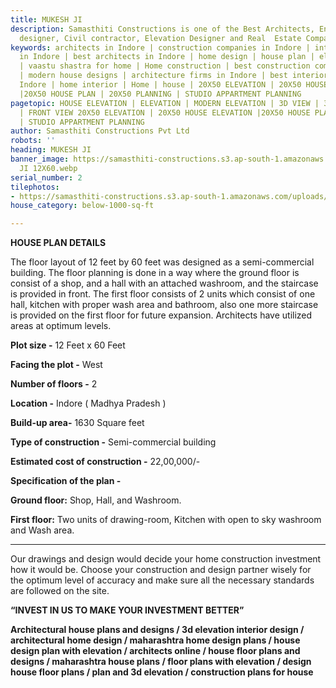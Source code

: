 ```yaml
---
title: MUKESH JI
description: Samasthiti Constructions is one of the Best Architects, Engineer, Interior
  designer, Civil contractor, Elevation Designer and Real  Estate Companies in Indore.
keywords: architects in Indore | construction companies in Indore | interior designer
  in Indore | best architects in Indore | home design | house plan | elevation design
  | vaastu shastra for home | Home construction | best construction companies in Indore
  | modern house designs | architecture firms in Indore | best interior designer in
  Indore | home interior | Home | house | 20X50 ELEVATION | 20X50 HOUSE ELEVATION
  |20X50 HOUSE PLAN | 20X50 PLANNING | STUDIO APPARTMENT PLANNING
pagetopic: HOUSE ELEVATION | ELEVATION | MODERN ELEVATION | 3D VIEW | 3D ELEVATION
  | FRONT VIEW 20X50 ELEVATION | 20X50 HOUSE ELEVATION |20X50 HOUSE PLAN | 20X50 PLANNING
  | STUDIO APPARTMENT PLANNING
author: Samasthiti Constructions Pvt Ltd
robots: ''
heading: MUKESH JI
banner_image: https://samasthiti-constructions.s3.ap-south-1.amazonaws.com/uploads/MUKESH
  JI 12X60.webp
serial_number: 2
tilephotos:
- https://samasthiti-constructions.s3.ap-south-1.amazonaws.com/uploads/MUKESH JI 12X60.webp
house_category: below-1000-sq-ft

---
```

**HOUSE PLAN DETAILS**

The floor layout of 12 feet by 60 feet was designed as a semi-commercial building. The floor planning is done in a way where the ground floor is consist of a shop, and a hall with an attached washroom, and the staircase is provided in front. The first floor consists of 2 units which consist of one hall, kitchen with proper wash area and bathroom, also one more staircase is provided on the first floor for future expansion. Architects have utilized areas at optimum levels.

**Plot size -** 12 Feet x 60 Feet

**Facing the plot -** West

**Number of floors -** 2

**Location -** Indore ( Madhya Pradesh )

**Build-up area-** 1630 Square feet

**Type of construction -** Semi-commercial building

**Estimated cost of construction -** 22,00,000/-

**Specification of the plan -**

**Ground floor:** Shop, Hall, and Washroom.

**First floor:** Two units of drawing-room, Kitchen with open to sky washroom and Wash area.

***

Our drawings and design would decide your home construction investment how it would be. Choose your construction and design partner wisely for the optimum level of accuracy and make sure all the necessary standards are followed on the site.

**“INVEST IN US TO MAKE YOUR INVESTMENT BETTER”**

**Architectural house plans and designs / 3d elevation interior design / architectural home design / maharashtra home design plans / house design plan with elevation / architects online / house floor plans and designs / maharashtra house plans / floor plans with elevation / design house floor plans / plan and 3d elevation / construction plans for house**
